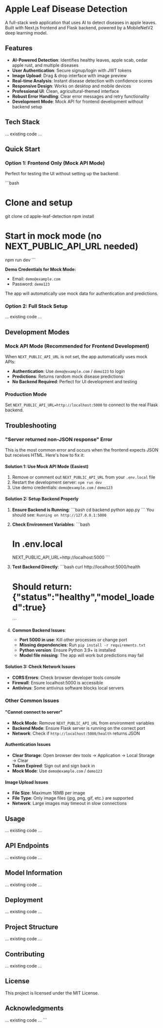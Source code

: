# Apple Leaf Disease Detection

A full-stack web application that uses AI to detect diseases in apple leaves. Built with Next.js frontend and Flask backend, powered by a MobileNetV2 deep learning model.

## Features

- **AI-Powered Detection**: Identifies healthy leaves, apple scab, cedar apple rust, and multiple diseases
- **User Authentication**: Secure signup/login with JWT tokens
- **Image Upload**: Drag & drop interface with image preview
- **Real-time Analysis**: Instant disease detection with confidence scores
- **Responsive Design**: Works on desktop and mobile devices
- **Professional UI**: Clean, agricultural-themed interface
- **Robust Error Handling**: Clear error messages and retry functionality
- **Development Mode**: Mock API for frontend development without backend setup

## Tech Stack

... existing code ...

## Quick Start

### Option 1: Frontend Only (Mock API Mode)
Perfect for testing the UI without setting up the backend:

\`\`\`bash
# Clone and setup
git clone <your-repo-url>
cd apple-leaf-detection
npm install

# Start in mock mode (no NEXT_PUBLIC_API_URL needed)
npm run dev
\`\`\`

**Demo Credentials for Mock Mode:**
- Email: `demo@example.com`
- Password: `demo123`

The app will automatically use mock data for authentication and predictions.

### Option 2: Full Stack Setup

... existing code ...

## Development Modes

### Mock API Mode (Recommended for Frontend Development)
When `NEXT_PUBLIC_API_URL` is not set, the app automatically uses mock APIs:
- **Authentication**: Use `demo@example.com` / `demo123` to login
- **Predictions**: Returns random mock disease predictions
- **No Backend Required**: Perfect for UI development and testing

### Production Mode
Set `NEXT_PUBLIC_API_URL=http://localhost:5000` to connect to the real Flask backend.

## Troubleshooting

### "Server returned non-JSON response" Error

This is the most common error and occurs when the frontend expects JSON but receives HTML. Here's how to fix it:

#### **Solution 1: Use Mock API Mode (Easiest)**
1. Remove or comment out `NEXT_PUBLIC_API_URL` from your `.env.local` file
2. Restart the development server: `npm run dev`
3. Use demo credentials: `demo@example.com` / `demo123`

#### **Solution 2: Setup Backend Properly**
1. **Ensure Backend is Running**:
   \`\`\`bash
   cd backend
   python app.py
   \`\`\`
   You should see: `Running on http://127.0.0.1:5000`

2. **Check Environment Variables**:
   \`\`\`bash
   # In .env.local
   NEXT_PUBLIC_API_URL=http://localhost:5000
   \`\`\`

3. **Test Backend Directly**:
   \`\`\`bash
   curl http://localhost:5000/health
   # Should return: {"status":"healthy","model_loaded":true}
   \`\`\`

4. **Common Backend Issues**:
   - **Port 5000 in use**: Kill other processes or change port
   - **Missing dependencies**: Run `pip install -r requirements.txt`
   - **Python version**: Ensure Python 3.9+ is installed
   - **Model file missing**: The app will work but predictions may fail

#### **Solution 3: Check Network Issues**
- **CORS Errors**: Check browser developer tools console
- **Firewall**: Ensure localhost:5000 is accessible
- **Antivirus**: Some antivirus software blocks local servers

### Other Common Issues

#### "Cannot connect to server"
- **Mock Mode**: Remove `NEXT_PUBLIC_API_URL` from environment variables
- **Backend Mode**: Ensure Flask server is running on the correct port
- **Network**: Check if `http://localhost:5000/health` returns JSON

#### Authentication Issues
- **Clear Storage**: Open browser dev tools → Application → Local Storage → Clear
- **Token Expired**: Sign out and sign back in
- **Mock Mode**: Use `demo@example.com` / `demo123`

#### Image Upload Issues
- **File Size**: Maximum 16MB per image
- **File Type**: Only image files (jpg, png, gif, etc.) are supported
- **Network**: Large images may timeout in slow connections

## Usage

... existing code ...

## API Endpoints

... existing code ...

## Model Information

... existing code ...

## Deployment

... existing code ...

## Project Structure

... existing code ...

## Contributing

... existing code ...

## License

This project is licensed under the MIT License.

## Acknowledgments

... existing code ...
\`\`\`

```env file="" isHidden
